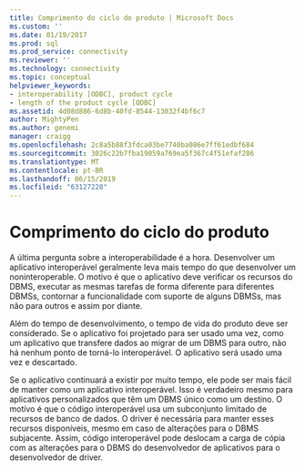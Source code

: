 ```yaml
---
title: Comprimento do ciclo do produto | Microsoft Docs
ms.custom: ''
ms.date: 01/19/2017
ms.prod: sql
ms.prod_service: connectivity
ms.reviewer: ''
ms.technology: connectivity
ms.topic: conceptual
helpviewer_keywords:
- interoperability [ODBC], product cycle
- length of the product cycle [ODBC]
ms.assetid: 4d08d886-6d8b-40fd-8544-13032f4bf6c7
author: MightyPen
ms.author: genemi
manager: craigg
ms.openlocfilehash: 2c8a5b88f3fdca03be7740ba086e7ff61edbf684
ms.sourcegitcommit: 3026c22b7fba19059a769ea5f367c4f51efaf286
ms.translationtype: MT
ms.contentlocale: pt-BR
ms.lasthandoff: 06/15/2019
ms.locfileid: "63127228"
---
```

# <a name="length-of-the-product-cycle"></a>Comprimento do ciclo do produto
A última pergunta sobre a interoperabilidade é a hora. Desenvolver um aplicativo interoperável geralmente leva mais tempo do que desenvolver um noninteroperable. O motivo é que o aplicativo deve verificar os recursos do DBMS, executar as mesmas tarefas de forma diferente para diferentes DBMSs, contornar a funcionalidade com suporte de alguns DBMSs, mas não para outros e assim por diante.  
  
 Além do tempo de desenvolvimento, o tempo de vida do produto deve ser considerado. Se o aplicativo foi projetado para ser usado uma vez, como um aplicativo que transfere dados ao migrar de um DBMS para outro, não há nenhum ponto de torná-lo interoperável. O aplicativo será usado uma vez e descartado.  
  
 Se o aplicativo continuará a existir por muito tempo, ele pode ser mais fácil de manter como um aplicativo interoperável. Isso é verdadeiro mesmo para aplicativos personalizados que têm um DBMS único como um destino. O motivo é que o código interoperável usa um subconjunto limitado de recursos de banco de dados. O driver é necessária para manter esses recursos disponíveis, mesmo em caso de alterações para o DBMS subjacente. Assim, código interoperável pode deslocam a carga de cópia com as alterações para o DBMS do desenvolvedor de aplicativos para o desenvolvedor de driver.
